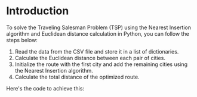 # Introduction

To solve the Traveling Salesman Problem (TSP) using the Nearest Insertion algorithm and Euclidean distance calculation in Python, you can follow the steps below:

1. Read the data from the CSV file and store it in a list of dictionaries.
2. Calculate the Euclidean distance between each pair of cities.
3. Initialize the route with the first city and add the remaining cities using the Nearest Insertion algorithm.
4. Calculate the total distance of the optimized route.

Here's the code to achieve this:
